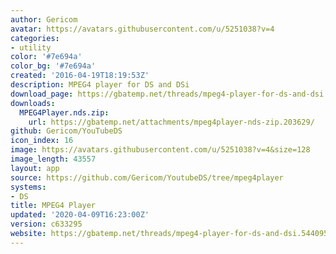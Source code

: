 ```yaml
---
author: Gericom
avatar: https://avatars.githubusercontent.com/u/5251038?v=4
categories:
- utility
color: '#7e694a'
color_bg: '#7e694a'
created: '2016-04-19T18:19:53Z'
description: MPEG4 player for DS and DSi
download_page: https://gbatemp.net/threads/mpeg4-player-for-ds-and-dsi.544095/page-2#post-9007621
downloads:
  MPEG4Player.nds.zip:
    url: https://gbatemp.net/attachments/mpeg4player-nds-zip.203629/
github: Gericom/YouTubeDS
icon_index: 16
image: https://avatars.githubusercontent.com/u/5251038?v=4&size=128
image_length: 43557
layout: app
source: https://github.com/Gericom/YoutubeDS/tree/mpeg4player
systems:
- DS
title: MPEG4 Player
updated: '2020-04-09T16:23:00Z'
version: c633295
website: https://gbatemp.net/threads/mpeg4-player-for-ds-and-dsi.544095/
---
```

